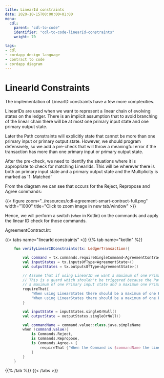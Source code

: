 ```yaml
---
title: LinearId constraints
date: 2020-10-15T00:00:00+01:00
menu:
  cdl:
    parent: "cdl-to-code"
    identifier: "cdl-to-code-linearId-constraints"
    weight: 70

tags:
- cdl
- cordapp design language
- contract to code
- cordapp diagram
---
```



# LinearId Constraints

The implementation of LinearID constraints have a few more complexities.

LinearIDs are used when we want to represent a linear chain of evolving states on the ledger. There is an implicit assumption that to avoid branching of the linear chain there will be at most one primary input state and one primary output state.

Later the Path constraints will explicitly state that cannot be more than one primary input or primary output state. However, we should program defensively, so we add a pre-check that will throw a meaningful error if the transaction has more than one primary input or primary output state.

After the pre-check, we need to identify the situations where it is appropriate to check for matching LinearIds. This will be wherever there is both an primary input state and a primary output state and the Multiplicity is marked as '1: Matched'

From the diagram we can see that occurs for the Reject, Repropose and Agree commands:

{{< figure zoom="../resources/cdl-agreement-smart-contract-full.png" width="1000" title="Click to zoom image in new tab/window" >}}

Hence, we will perform a switch (`when` in Kotlin) on the commands and apply the linear ID check for those commands.


AgreementContract.kt:

{{< tabs name="linearId constraints" >}}
{{% tab name="kotlin" %}}
```kotlin
    fun verifyLinearIDConstraints(tx: LedgerTransaction){

        val command = tx.commands.requireSingleCommand<AgreementContract.Commands>()
        val inputStates = tx.inputsOfType<AgreementState>()
        val outputStates = tx.outputsOfType<AgreementState>()

        // Assume that if using LinearID we want a maximum of one Primary input state and a maximum one Primary output state
        // This is a guard which shouldn't be triggered because the Path constraints should have already ensured there is
        // a maximum of one Primary input state and a maximum one Primary output state
        requireThat{
            "When using LinearStates there should be a maximum of one Primary input state." using (inputStates.size <= 1)
            "When using LinearStates there should be a maximum of one Primary output state." using (outputStates.size <= 1)
        }

        val inputState = inputStates.singleOrNull()
        val outputState = outputStates.singleOrNull()

        val commandName = command.value::class.java.simpleName
        when (command.value){
            is Commands.Reject,
            is Commands.Repropose,
            is Commands.Agree-> {
                requireThat {"When the Command is $commandName the LinearID must not change." using(inputState?.linearId == outputState?.linearId)}
            }
        }
    }
```
{{% /tab %}}
{{< /tabs >}}
